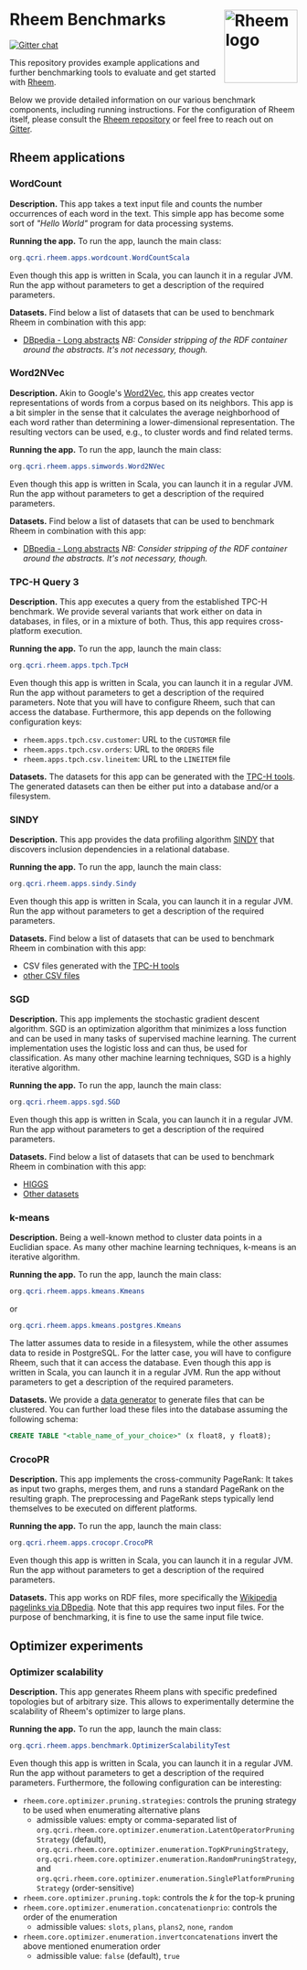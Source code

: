 # Rheem Benchmarks <img align="right" width="128px" src="http://da.qcri.org/rheem/img/logo.png" alt="Rheem logo">

[![Gitter chat](https://badges.gitter.im/rheem-ecosystem/Lobby.png)](https://gitter.im/rheem-ecosystem/Lobby)

This repository provides example applications and further benchmarking tools to evaluate and get started with [Rheem](http://da.qcri.org/rheem/).

Below we provide detailed information on our various benchmark components, including running instructions. For the configuration of Rheem itself, please consult the [Rheem repository](https://github.com/rheem-ecosystem/rheem) or feel free to reach out on [Gitter](https://gitter.im/rheem-ecosystem/Lobby).

## Rheem applications

### WordCount

**Description.** This app takes a text input file and counts the number occurrences of each word in the text. This simple app has become some sort of _"Hello World"_ program for data processing systems.

**Running the app.** To run the app, launch the main class:
```java
org.qcri.rheem.apps.wordcount.WordCountScala
```
Even though this app is written in Scala, you can launch it in a regular JVM. Run the app without parameters to get a description of the required parameters.

**Datasets.** Find below a list of datasets that can be used to benchmark Rheem in combination with this app:
* [DBpedia - Long abstracts](http://wiki.dbpedia.org/Downloads2015-10) _NB: Consider stripping of the RDF container around the abstracts. It's not necessary, though._

### Word2NVec

**Description.** Akin to Google's [Word2Vec](https://arxiv.org/abs/1301.3781), this app creates vector representations of words from a corpus based on its neighbors. This app is a bit simpler in the sense that it calculates the average neighborhood of each word rather than determining a lower-dimensional representation. The resulting vectors can be used, e.g., to cluster words and find related terms.

**Running the app.** To run the app, launch the main class:
```java
org.qcri.rheem.apps.simwords.Word2NVec
```
Even though this app is written in Scala, you can launch it in a regular JVM. Run the app without parameters to get a description of the required parameters.

**Datasets.** Find below a list of datasets that can be used to benchmark Rheem in combination with this app:
* [DBpedia - Long abstracts](http://wiki.dbpedia.org/Downloads2015-10) _NB: Consider stripping of the RDF container around the abstracts. It's not necessary, though._

### TPC-H Query 3

**Description.** This app executes a query from the established TPC-H benchmark. We provide several variants that work either on data in databases, in files, or in a mixture of both. Thus, this app requires cross-platform execution.

**Running the app.** To run the app, launch the main class:
```java
org.qcri.rheem.apps.tpch.TpcH
```
Even though this app is written in Scala, you can launch it in a regular JVM. Run the app without parameters to get a description of the required parameters. Note that you will have to configure Rheem, such that can access the database. Furthermore, this app depends on the following configuration keys:
* `rheem.apps.tpch.csv.customer`: URL to the `CUSTOMER` file
* `rheem.apps.tpch.csv.orders`: URL to the `ORDERS` file
* `rheem.apps.tpch.csv.lineitem`: URL to the `LINEITEM` file

**Datasets.** The datasets for this app can be generated with the [TPC-H tools](http://www.tpc.org/tpch/). The generated datasets can then be either put into a database and/or a filesystem.

### SINDY

**Description.** This app provides the data profiling algorithm [SINDY](https://subs.emis.de/LNI/Proceedings/Proceedings241/article24.html) that discovers inclusion dependencies in a relational database.

**Running the app.** To run the app, launch the main class:
```java
org.qcri.rheem.apps.sindy.Sindy
```
Even though this app is written in Scala, you can launch it in a regular JVM. Run the app without parameters to get a description of the required parameters.

**Datasets.** Find below a list of datasets that can be used to benchmark Rheem in combination with this app:
* CSV files generated with the [TPC-H tools](http://www.tpc.org/tpch/)
* [other CSV files](https://hpi.de/naumann/projects/repeatability/data-profiling/metanome-ind-algorithms.html)

### SGD

**Description.** This app implements the stochastic gradient descent algorithm. SGD is an optimization algorithm that minimizes a loss function and can be used in many tasks of supervised machine learning. The current implementation uses the logistic loss and can thus, be used for classification. As many other machine learning techniques, SGD is a highly iterative algorithm.

**Running the app.** To run the app, launch the main class:
```java
org.qcri.rheem.apps.sgd.SGD
```
Even though this app is written in Scala, you can launch it in a regular JVM. Run the app without parameters to get a description of the required parameters.

**Datasets.** Find below a list of datasets that can be used to benchmark Rheem in combination with this app:
* [HIGGS](https://archive.ics.uci.edu/ml/datasets/HIGGS)
* [Other datasets](http://www.csie.ntu.edu.tw/~cjlin/libsvmtools/datasets/binary.html)

### k-means

**Description.** Being a well-known method to cluster data points in a Euclidian space. As many other machine learning techniques, k-means is an iterative algorithm.

**Running the app.** To run the app, launch the main class:
```java
org.qcri.rheem.apps.kmeans.Kmeans
```
or
```java
org.qcri.rheem.apps.kmeans.postgres.Kmeans
```
The latter assumes data to reside in a filesystem, while the other assumes data to reside in PostgreSQL. For the latter case, you will have to configure Rheem, such that it can access the database.
Even though this app is written in Scala, you can launch it in a regular JVM. Run the app without parameters to get a description of the required parameters.

**Datasets.** We provide a [data generator](https://github.com/rheem-ecosystem/rheem-benchmark/blob/master/src/test/resources/kmeans-datagenerator.py) to generate files that can be clustered. You can further load these files into the database assuming the following schema:
```sql
CREATE TABLE "<table_name_of_your_choice>" (x float8, y float8);
```

### CrocoPR

**Description.** This app implements the cross-community PageRank: It takes as input two graphs, merges them, and runs a standard PageRank on the resulting graph. The preprocessing and PageRank steps typically lend themselves to be executed on different platforms.

**Running the app.** To run the app, launch the main class:
```java
org.qcri.rheem.apps.crocopr.CrocoPR
```
Even though this app is written in Scala, you can launch it in a regular JVM. Run the app without parameters to get a description of the required parameters.

**Datasets.** This app works on RDF files, more specifically the [Wikipedia pagelinks via DBpedia](http://wiki.dbpedia.org/Downloads2015-10). Note that this app requires two input files. For the purpose of benchmarking, it is fine to use the same input file twice.

## Optimizer experiments

### Optimizer scalability

**Description.** This app generates Rheem plans with specific predefined topologies but of arbitrary size. This allows to experimentally determine the scalability of Rheem's optimizer to large plans.

**Running the app.** To run the app, launch the main class:
```java
org.qcri.rheem.apps.benchmark.OptimizerScalabilityTest
```
Even though this app is written in Scala, you can launch it in a regular JVM. Run the app without parameters to get a description of the required parameters. Furthermore, the following configuration can be interesting:
- `rheem.core.optimizer.pruning.strategies`: controls the pruning strategy to be used when enumerating alternative plans
  - admissible values: empty or comma-separated list of `org.qcri.rheem.core.optimizer.enumeration.LatentOperatorPruningStrategy` (default), `org.qcri.rheem.core.optimizer.enumeration.TopKPruningStrategy`, `org.qcri.rheem.core.optimizer.enumeration.RandomPruningStrategy`, and `org.qcri.rheem.core.optimizer.enumeration.SinglePlatformPruningStrategy` (order-sensitive)
- `rheem.core.optimizer.pruning.topk`: controls the _k_ for the top-k pruning
- `rheem.core.optimizer.enumeration.concatenationprio`: controls the order of the enumeration
  - admissible values: `slots`, `plans`, `plans2`, `none`, `random`
- `rheem.core.optimizer.enumeration.invertconcatenations` invert the above mentioned enumeration order
  - admissible value: `false` (default), `true`
  
